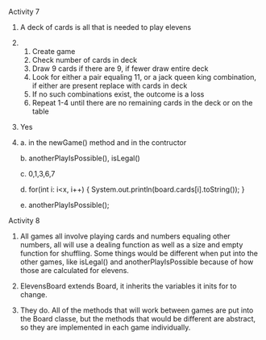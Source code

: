 Activity 7

1. A deck of cards is all that is needed to play elevens

2. 
    1. Create game
    2. Check number of cards in deck
    3. Draw 9 cards if there are 9, if fewer draw entire deck
    4. Look for either a pair equaling 11, or a jack queen king combination, if either are present replace with cards in deck
    5. If no such combinations exist, the outcome is a loss
    6. Repeat 1-4 until there are no remaining cards in the deck or on the table

3. Yes

4. 
    a. in the newGame() method and in the contructor

    b. anotherPlayIsPossible(), isLegal()

    c. 0,1,3,6,7

    d. for(int i: i<x, i++) {
        System.out.println(board.cards[i].toString());
    }

    e. anotherPlayIsPossible();

Activity 8

1. All games all involve playing cards and numbers equaling other numbers, all will use a dealing function as well as a size and empty function for shuffling. Some things would be different when put into the other games, like isLegal() and anotherPlayIsPossible because of how those are calculated for elevens.

2. ElevensBoard extends Board, it inherits the variables it inits for to change.

3. They do. All of the methods that will work between games are put into the Board classe, but the methods that would be different are abstract, so they are implemented in each game individually.







